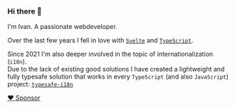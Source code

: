 ### Hi there 👋

I'm Ivan. A passionate webdeveloper.

Over the last few years I fell in love with [`Svelte`](https://svelte.dev/) and [`TypeScript`](https://www.typescriptlang.org/).

Since 2021 I'm also deeper involved in the topic of internationalization (`i18n`).\
Due to the lack of existing good solutions I have created a lightweight and fully typesafe solution that works in every `TypeScript` (and also `JavaScript`) project: [`typesafe-i18n`](https://github.com/ivanhofer/typesafe-i18n)

[:heart: Sponsor](https://github.com/sponsors/ivanhofer)
